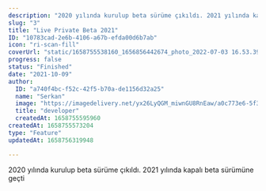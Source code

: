 ```yaml
---
description: "2020 yılında kurulup beta sürüme çıkıldı. 2021 yılında kapalı beta sürümüne geçti"
slug: "3"
title: "Live Private Beta 2021"
ID: "10783cad-2e6b-4106-a67b-efda00d6b7ab"
icon: "ri-scan-fill"
coverUrl: "static/1658755538160_1656856442674_photo_2022-07-03 16.53.39.jpeg"
progress: false
status: "Finished"
date: "2021-10-09"
author:
  ID: "a740f4bc-f52c-42f5-b70a-de1156d32a25"
  name: "Serkan"
  image: "https://imagedelivery.net/yx26LyQGM_miwnGU8RnEaw/a0c773e6-5f3f-42e6-cc17-814a7cca6a00/public"
  title: "developer"
  createdAt: 1658755595960
createdAt: 1658755573204
type: "Feature"
updatedAt: 1658756319948

---
```

2020 yılında kurulup beta sürüme çıkıldı. 2021 yılında kapalı beta sürümüne geçti